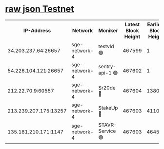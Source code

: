 
[raw json Testnet](https://rpc-check.sget.stavr.tech/sget/rpc-sget-result.json)
=


<table><tr><th>IP-Address</th><th>Network</th><th>Moniker</th><th>Latest Block Height</th><th>Earliest Block Height</th><th>Catching Up</th><th>Voting Power</th><th>Scan Time</th></tr><tr><td>34.203.237.64:26657</td><td>sge-network-4</td><td>testvld 🟢</td><td>467599</td><td>1</td><td>False</td><td>0</td><td>2023-12-02T11:01:33.261171827UTC</td></tr><tr><td>54.226.104.121:26657</td><td>sge-network-4</td><td>sentry-api-1 🟢</td><td>467602</td><td>1</td><td>False</td><td>0</td><td>2023-12-02T11:01:46.201504703UTC</td></tr><tr><td>212.22.70.9:60557</td><td>sge-network-4</td><td>Sr20de 🔴</td><td>467604</td><td>138001</td><td>False</td><td>99</td><td>2023-12-02T11:02:01.668608066UTC</td></tr><tr><td>213.239.207.175:13257</td><td>sge-network-4</td><td>StakeUp 🔴</td><td>467603</td><td>411001</td><td>False</td><td>100</td><td>2023-12-02T11:01:54.721678378UTC</td></tr><tr><td>135.181.210.171:1147</td><td>sge-network-4</td><td>STAVR-Service 🟢</td><td>467603</td><td>464501</td><td>False</td><td>0</td><td>2023-12-02T11:01:55.024034431UTC</td></tr></table>
